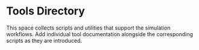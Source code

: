 # Tools Directory

This space collects scripts and utilities that support the simulation workflows. Add individual tool documentation alongside the corresponding scripts as they are introduced.
